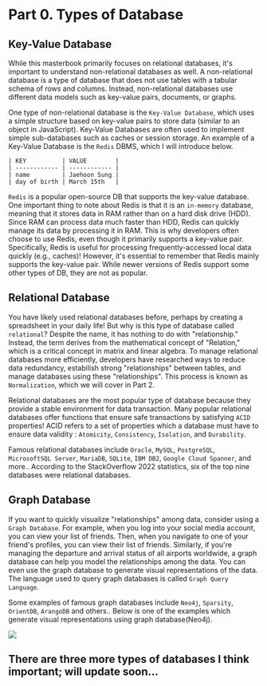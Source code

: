 # Part 0. Types of Database

## Key-Value Database

While this masterbook primarily focuses on relational databases, it's important to understand non-relational databases as well. A non-relational database is a type of database that does not use tables with a tabular schema of rows and columns. Instead, non-relational databases use different data models such as key-value pairs, documents, or graphs.

One type of non-relational database is the `Key-Value Database`, which uses a simple structure based on key-value pairs to store data (similar to an object in JavaScript). Key-Value Databases are often used to implement simple sub-databases such as caches or session storage. An example of a Key-Value Database is the `Redis` DBMS, which I will introduce below.

```
| KEY          | VALUE        |
| ------------ | ------------ |
| name         | Jaehoon Sung |
| day of birth | March 15th   |
```

`Redis` is a popular open-source DB that supports the key-value database. One important thing to note about Redis is that it is an `in-memory` database, meaning that it stores data in RAM rather than on a hard disk drive (HDD). Since RAM can process data much faster than HDD, Redis can quickly manage its data by processing it in RAM. This is why developers often choose to use Redis, even though it primarily supports a key-value pair. Specifically, Redis is useful for processing frequently-accessed local data quickly (e.g., caches)! However, it's essential to remember that Redis mainly supports the key-value pair. While newer versions of Redis support some other types of DB, they are not as popular.

## Relational Database

You have likely used relational databases before, perhaps by creating a spreadsheet in your daily life! But why is this type of database called `relational`? Despite the name, it has nothing to do with "relationship." Instead, the term derives from the mathematical concept of "Relation," which is a critical concept in matrix and linear algebra. To manage relational databases more efficiently, developers have researched ways to reduce data redundancy, estabilish strong "relationships" between tables, and manage databases using these "relationships". This process is known as `Normalization`, which we will cover in Part 2.

Relational databases are the most popular type of database because they provide a stable environment for data transaction. Many popular relational databases offer functions that ensure safe transactions by satisfying `ACID` properties! ACID refers to a set of properties which a database must have to ensure data validity : `Atomicity`, `Consistency`, `Isolation`, and `Durability`.

Famous relational databases include `Oracle`, `MySQL`, `PostgreSQL`, `MicrosoftSQL Server`, `MariaDB`, `SQLite`, `IBM DB2`, `Google Cloud Spanner`, and more.. According to the StackOverflow 2022 statistics, six of the top nine databases were relational databases.

## Graph Database

If you want to quickly visualize "relationships" among data, consider using a `Graph Database`. For example, when you log into your social media account, you can view your list of friends. Then, when you navigate to one of your friend's profiles, you can view their list of friends. Similarly, if you're managing the departure and arrival status of all airports worldwide, a graph database can help you model the relationships among the data. You can even use the graph database to generate visual representations of the data. The language used to query graph databases is called `Graph Query Language`.

Some examples of famous graph databases include `Neo4j`, `Sparsity`, `OrientDB`, `ArangoDB` and others.. Below is one of the examples which generate visual representations using graph database(Neo4j).

<img src="https://neo4j.com/developer/_images/graph-examples-movies-example.png"></img>

## There are three more types of databases I think important; will update soon...

